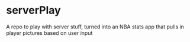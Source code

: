 # serverPlay

A repo to play with server stuff, turned into an NBA stats app that pulls in player pictures based on user input
